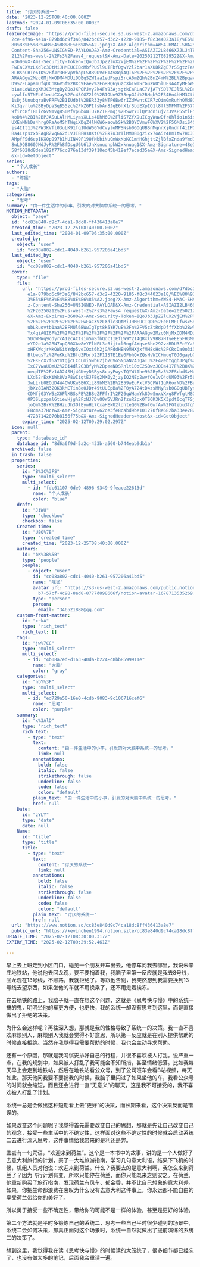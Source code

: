 ```yaml
---
title: "讨厌的系统一"
date: "2023-12-25T08:40:00.000Z"
lastmod: "2024-01-09T06:35:00.000Z"
draft: false
featuredImage: "https://prod-files-secure.s3.us-west-2.amazonaws.com/d7dbc101-8\
  2ce-4f96-ae1a-879bd6c9f3a6/842bc657-d3c2-4220-9185-f8c344023a18/%E6%80%9D%E8%\
  80%83%E5%BF%AB%E4%B8%8E%E6%85%A2.jpeg?X-Amz-Algorithm=AWS4-HMAC-SHA256&X-Amz-\
  Content-Sha256=UNSIGNED-PAYLOAD&X-Amz-Credential=ASIAZI2LB466X7JLJ4TE%2F20250\
  212%2Fus-west-2%2Fs3%2Faws4_request&X-Amz-Date=20250212T082952Z&X-Amz-Expires\
  =3600&X-Amz-Security-Token=IQoJb3JpZ2luX2VjEM%2F%2F%2F%2F%2F%2F%2F%2F%2F%2F%2\
  FwEaCXVzLXdlc3QtMiJHMEUCIBcMbfPUSl9uTFbfOgwY2l2bar1aXUDkZgE7rSSgtzFeAiEAhqulm\
  8LBsnCBTe6TK%2BfJr3HPVpVbapLSR89UVcF1Av8qiAQI6P%2F%2F%2F%2F%2F%2F%2F%2F%2F%2F\
  ARAAGgw2Mzc0MjMxODM4MDUiDDEqSZW1aa1edPspiSrcA6mZQh%2BnZ4mM%2BL%2Bpqav4mGJqCox\
  D9%2FLapKmUfqDCnK6V5f%2BXc9Faev%2FnRRQ6yuzcXbTwmSrGuXWO5lUEsA4tyMEbWKQOIcbeo0\
  b1aeLoWLogXMJC3MtgByZQoJXPQPJvy2k4FY93AjsgtkEaRLaC7VjATYSDl7EJl5L%2BaHnZznEzo\
  cywlfu5TNFLG1ecUCXay%2Fc45CGZ2l9%2B1OUn9Z38epGJd%2BHqb%2F34Hn4hHM3CtbZHytpjka\
  1sDj5UnubqraBvFRF%2B1IUdbl%2BER33y8NTP6Bw6rIZdWwntKCR7zOimGmRuhhOMd8OYks%2Bax\
  Ki3qvrlu%2BByDpaSqB55zc%2FkZGPIlsbAr8JqE6hX1rSbUEXpIO1l8fl5MFMT%2F57CwARfw9LG\
  9firc8fT81icGvN1vgBS0MfvpGboWTU7RZI8Pmqj%2BSwYYUlQPUdniujvrJVsP5StlEiKujkm%2B\
  koDh4%2BI%2BPJASuLAlHMLiyasXLLs4DhM6G%2FliS7ZfX9uICqyWuwDfr8hlio1n6is56X6nW9k\
  UXEnMNbDs4hrgORaAoMShTWqiXDqZ4lM6W6xeowbSk%2BQYCVmwFGWXV2%2F5GMJsiS4CQs%2BtGo\
  js4IIt1J%2FW3KVfl03uLK91fq1UdW66YdCvyloMPSNsb0GOqUBSnMgnnXj0ndnf4iIPQW07Sqv%2\
  Ba4LzpszxbFAgRZvqG62dLVJIBFHs8XtC%2Bk7u3rTlMM0B0g2ixx7oA5r4Bm1tw7HCJD2ARy%2Bf\
  AMpfFSd6epIKXOp997b1hUIN49F19OfNbbiNuCmWxKoKC1mHHGhjttZjlBfxZnda9YmdIWkQm4cA6\
  8wL9QB860JMdJyR%2Fh8fDsgU6U6lJnXsnuqnpkW2xknuag1&X-Amz-Signature=48e10094db48\
  58f6028d8dea182f776cc876a13df39f18ed45b419ef7ecad35a&X-Amz-SignedHeaders=host\
  &x-id=GetObject"
series:
  - "个人成长"
authors:
  - "陈猛"
tags:
  - "大脑"
categories:
  - "思考"
summary: "由一件生活中的小事，引发的对大脑中系统一的思考。"
NOTION_METADATA:
  object: "page"
  id: "cc83e840-d9c7-4ca1-8dc8-ff436413a8e7"
  created_time: "2023-12-25T08:40:00.000Z"
  last_edited_time: "2024-01-09T06:35:00.000Z"
  created_by:
    object: "user"
    id: "cc08a802-cdc1-4040-b261-957206a41bd5"
  last_edited_by:
    object: "user"
    id: "cc08a802-cdc1-4040-b261-957206a41bd5"
  cover:
    type: "file"
    file:
      url: "https://prod-files-secure.s3.us-west-2.amazonaws.com/d7dbc101-82ce-4f96-a\
        e1a-879bd6c9f3a6/842bc657-d3c2-4220-9185-f8c344023a18/%E6%80%9D%E8%80%8\
        3%E5%BF%AB%E4%B8%8E%E6%85%A2.jpeg?X-Amz-Algorithm=AWS4-HMAC-SHA256&X-Am\
        z-Content-Sha256=UNSIGNED-PAYLOAD&X-Amz-Credential=ASIAZI2LB466ZVBBB44L\
        %2F20250212%2Fus-west-2%2Fs3%2Faws4_request&X-Amz-Date=20250212T082902Z\
        &X-Amz-Expires=3600&X-Amz-Security-Token=IQoJb3JpZ2luX2VjEM%2F%2F%2F%2F\
        %2F%2F%2F%2F%2F%2F%2FwEaCXVzLXdlc3QtMiJHMEUCIQDG%2FeRLMELfwsxSn41r47I69\
        ubLRuovtb1aa%2BFMUl6BWwIgTpt8k5YR7uE%2Fn%2FV5cZtRdpDfffXbb%2BwlcnylYM3T\
        Yx4qiAQI6P%2F%2F%2F%2F%2F%2F%2F%2F%2F%2FARAAGgw2Mzc0MjMxODM4MDUiDDjqI1E\
        SDdWHWq9cdyrcA1zcACtsimSmSfhQoc1IEfLW9Y214QRxlV9B87H1yeEE5FH3ME8jabZ0d4\
        eYD2e1a%2BN7upQ80XAw8eYFlNFL3a6ijtxl6ngfAYqse6he292vzRDU3FcYYz8lt9mSmoP\
        xHFKWcjrMkQWSitYdp5veIOxt6h2jGAFddHEN9MHXjxfMH8cHc%2FCRcDa0o3i3LF9hzku7\
        BlbwqsYz%2FuKku%2BfdZPbrb2ZF11STE1Ee0FbhQxZQsHvWICHmuqT0J0gaybCnXWi10jH\
        %2FKEcX7f6aYmtgjcLCcLmiSwb62jb76VoSNpaN2A3QaTJ%2F4ZehtgghJPqf%2Ft3CCcze\
        IxC7VwaUQmU2%2Bi4dl2G3BfyM%2BpeeNDSRnlt10oC2SBwzJODa417F%2B8X%2F9gWa0c3\
        oeqdTP%2Fz1AD24SHj4GKvyD3Rys8cpyPwysTQYWtAhe9%2By5z5%2FScbdSvMujaMbd816\
        LXdS2rExKiWk8VzP8wIiqtEJFBq2MX0yZjzyIQ2NEp2wvfQe1vO4cUM93%2Fr5LDjeTMcKN\
        3wLLrb0EOdD4W4OWUKwSE6XiL89bM3%2B%2B59wEuPxtV6CFWf1qR6orND%2FBeZpdbne5d\
        jbXz8IAN32OK3kMCTin8e0JDr49tUUEpBa%2F0yA724tD4zsMNyRsb0GOqUBFynb27RegY3\
        CDMfjG3YW5zX6FlXBSsPB%2B8eZFFfrI%2F26qWHamYk8DwSnxVXxg8FWfgtM8Oh0FqE7rZ\
        0P3SLpzpal6tievHjg%2FzNJ7DvQ0W5VJRn2fzuR2pxOTS6K3K5X3pdt0cqTFSjjt3YbE2f\
        joQm%2BrK%2BHzuJh3OlEywHL7CxaHEkU2lohteQ0%2BofGwfAw%2FGtebu3fqNC1KmX7d2\
        EBcma37Hcz&X-Amz-Signature=62ce3fe8cabd9be101270f8e682ba33ee282899b59ee\
        47287142070b8156f75b&X-Amz-SignedHeaders=host&x-id=GetObject"
      expiry_time: "2025-02-12T09:29:02.297Z"
  icon: null
  parent:
    type: "database_id"
    database_id: "8d6a6f9d-5a2c-433b-a560-b744eab9db1a"
  archived: false
  in_trash: false
  properties:
    series:
      id: "B%3C%3FS"
      type: "multi_select"
      multi_select:
        - id: "fdc61107-0de9-4896-9349-9feace22613d"
          name: "个人成长"
          color: "blue"
    draft:
      id: "JiWU"
      type: "checkbox"
      checkbox: false
    Created time:
      id: "UBQ%7B"
      type: "created_time"
      created_time: "2023-12-25T08:40:00.000Z"
    authors:
      id: "bK%3B%5B"
      type: "people"
      people:
        - object: "user"
          id: "cc08a802-cdc1-4040-b261-957206a41bd5"
          name: "陈猛"
          avatar_url: "https://s3-us-west-2.amazonaws.com/public.notion-static.com/775523\
            b7-57cf-4c98-8ad8-8777d898666f/notion-avatar-1678713535269.png"
          type: "person"
          person:
            email: "346521888@qq.com"
    custom-front-matter:
      id: "c~kA"
      type: "rich_text"
      rich_text: []
    tags:
      id: "jw%7CC"
      type: "multi_select"
      multi_select:
        - id: "4b08a7ed-d163-40da-b224-c8bb8599911e"
          name: "大脑"
          color: "gray"
    categories:
      id: "nbY%3F"
      type: "multi_select"
      multi_select:
        - id: "ed729a50-16e0-4cdb-9083-9c106716cef6"
          name: "思考"
          color: "purple"
    summary:
      id: "x%3AlD"
      type: "rich_text"
      rich_text:
        - type: "text"
          text:
            content: "由一件生活中的小事，引发的对大脑中系统一的思考。"
            link: null
          annotations:
            bold: false
            italic: false
            strikethrough: false
            underline: false
            code: false
            color: "default"
          plain_text: "由一件生活中的小事，引发的对大脑中系统一的思考。"
          href: null
    Date:
      id: "zYLY"
      type: "date"
      date: null
    Name:
      id: "title"
      type: "title"
      title:
        - type: "text"
          text:
            content: "讨厌的系统一"
            link: null
          annotations:
            bold: false
            italic: false
            strikethrough: false
            underline: false
            code: false
            color: "default"
          plain_text: "讨厌的系统一"
          href: null
  url: "https://www.notion.so/cc83e840d9c74ca18dc8ff436413a8e7"
  public_url: "https://kevinchen1994.notion.site/cc83e840d9c74ca18dc8ff436413a8e7"
UPDATE_TIME: "2025-02-12T08:30:00.317Z"
EXPIRY_TIME: "2025-02-12T09:29:52.461Z"

---
```

<link rel="stylesheet" href="https://cdn.jsdelivr.net/npm/katex@0.16.2/dist/katex.min.css" integrity="sha384-bYdxxUwYipFNohQlHt0bjN/LCpueqWz13HufFEV1SUatKs1cm4L6fFgCi1jT643X" crossorigin="anonymous">


早上去上班走到小区门口，碰见一个朋友开车出去，他停车问我去哪里，我说朱辛庄地铁站，他说他去回龙观，要不要捎着我，我脑子里第一反应就是我去8号线，回龙观在13号线，不顺路，我就拒绝了。等跟他告别，我突然想到我需要换到13号线去望京西，如果坐他的车就不用换乘了，还不用走着挨冻。


在去地铁的路上，我脑子就一直在想这个问题，这就是《思考快与慢》中的系统一搞的鬼，明明坐他的车更方便，也更快，我的系统一却没有思考到这里，而是直接做出了拒绝的决策。


为什么会这样呢？再往深入想，那就是我的性格导致了系统一的决策。我一直不喜欢麻烦别人，麻烦别人我就会觉得不好意思，所以第一反应就是在别人提供帮助的时候直接拒绝。当然在我觉得我需要帮助的时候，我也会主动寻求帮助。


还有一个原因，那就是我习惯安排好自己的行程，并很不喜欢被人打乱。说严重一点，在我的规划中，如果被人打乱了我可能会不知所措，甚至情绪低落。比如我每天早上会走到地铁站，然后在地铁站看公众号，到了公司班车会看B站视频，每天如此。那天他问我要不要捎我的时候，我脑子里闪过了如果坐他的车，我看公众号的时间就会缩短，而且还会进行一直“无意义”的聊天，这是我不可接受的，我不喜欢被人打乱了计划。


系统一总是会做出这种短期看上去“更好”的决策，而长期来看，这个决策反而是错误的。


如果改变这个问题呢？我觉得首先需要改变自己的思想，那就是先让自己改变自己的观念，接受一些生活中的不确定性，这样面对这些不确定性的时候就会启动系统二去进行深入思考，这件事情给我带来的是利还是弊。


孟岩有一句咒语，“欢迎来到荷兰”。这个是一本书中的故事，讲的是一个人做好了去意大利旅行的计划，买了一大堆旅游指南，学习几句意大利语，结果下飞机的时候，机组人员对他说：欢迎来到荷兰。什么？我要去的是意大利啊，我怎么来到荷兰了？因为飞行计划有变，所以只能停在荷兰，而你只能既来之则安之。在荷兰，他重新购买了旅行指南，发现荷兰有风车、郁金香，并不比自己想象的意大利差。如果，你把生命都浪费在哀叹为什么没有去意大利这件事上，你永远都不能自由的享受荷兰带给你的美好了。


所以勇于接受一些不确定性，带给你的可能不是一样的体验，甚至是更好的体验。


第二个方法就是平时多锻炼自己的系统二，思考一些自己平时很少碰到的场景中，系统二会如何决策，那真正面对这个场景时，系统一自然就做出了提前演练的系统二的决策了。


想到这里，我觉得我在读《思考快与慢》的时候读的太笼统了，很多细节都已经忘了，也没有做太多的笔记，后面我会重读一遍。


